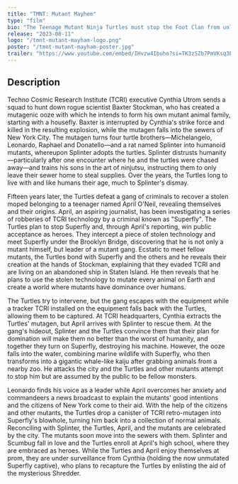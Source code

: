 ```yaml
---
title: "TMNT: Mutant Mayhem"
type: "film"
bio: "The Teenage Mutant Ninja Turtles must stop the Foot Clan from unleashing a powerful mutagen that could destroy New York City."
release: "2023-08-11"
logo: "/tmnt-mutant-mayham-logo.png"
poster: "/tmnt-mutant-mayham-poster.jpg"
trailer: "https://www.youtube.com/embed/IHvzw4Ibuho?si=TK3zSZb7PmVKsq3E"
---
```


## Description
Techno Cosmic Research Institute (TCRI) executive Cynthia Utrom sends a squad to hunt down rogue scientist Baxter Stockman, who has created a mutagenic ooze with which he intends to form his own mutant animal family, starting with a housefly. Baxter is interrupted by Cynthia's strike force and killed in the resulting explosion, while the mutagen falls into the sewers of New York City. The mutagen turns four turtle brothers—Michelangelo, Leonardo, Raphael and Donatello—and a rat named Splinter into humanoid mutants, whereupon Splinter adopts the turtles. Splinter distrusts humanity—particularly after one encounter where he and the turtles were chased away—and trains his sons in the art of ninjutsu, instructing them to only leave their sewer home to steal supplies. Over the years, the Turtles long to live with and like humans their age, much to Splinter's dismay.

Fifteen years later, the Turtles defeat a gang of criminals to recover a stolen moped belonging to a teenager named April O'Neil, revealing themselves and their origins. April, an aspiring journalist, has been investigating a series of robberies of TCRI technology by a criminal known as "Superfly". The Turtles plan to stop Superfly and, through April's reporting, win public acceptance as heroes. They intercept a piece of stolen technology and meet Superfly under the Brooklyn Bridge, discovering that he is not only a mutant himself, but leader of a mutant gang. Ecstatic to meet fellow mutants, the Turtles bond with Superfly and the others and he reveals their creation at the hands of Stockman, explaining that they evaded TCRI and are living on an abandoned ship in Staten Island. He then reveals that he plans to use the stolen technology to mutate every animal on Earth and create a world where mutants have dominance over humans.

The Turtles try to intervene, but the gang escapes with the equipment while a tracker TCRI installed on the equipment falls back with the Turtles, allowing them to be captured. At TCRI headquarters, Cynthia extracts the Turtles' mutagen, but April arrives with Splinter to rescue them. At the gang's hideout, Splinter and the Turtles convince them that their plan for domination will make them no better than the worst of humanity, and together they turn on Superfly, destroying his machine. However, the ooze falls into the water, combining marine wildlife with Superfly, who then transforms into a gigantic whale-like kaiju after grabbing animals from a nearby zoo. He attacks the city and the Turtles and other mutants attempt to stop him but are assumed by the public to be fellow monsters.

Leonardo finds his voice as a leader while April overcomes her anxiety and commandeers a news broadcast to explain the mutants' good intentions and the citizens of New York come to their aid. With the help of the citizens and other mutants, the Turtles drop a canister of TCRI retro-mutagen into Superfly's blowhole, turning him back into a collection of normal animals. Reconciling with Splinter, the Turtles, April, and the mutants are celebrated by the city. The mutants soon move into the sewers with them. Splinter and Scumbug fall in love and the Turtles enroll at April's high school, where they are embraced as heroes. While the Turtles and April enjoy themselves at prom, they are under surveillance from Cynthia (holding the now unmutated Superfly captive), who plans to recapture the Turtles by enlisting the aid of the mysterious Shredder.